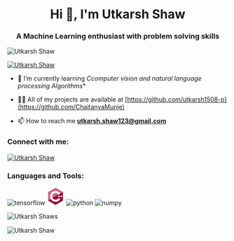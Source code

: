 
<h1 align="center">Hi 👋, I'm Utkarsh Shaw</h1>
<h3 align="center">A Machine Learning enthusiast with problem solving skills</h3>

<p align="left"> <img src="https://komarev.com/ghpvc/?username=utkarsh1508-p&label=Profile%20views&color=0e75b6&style=flat" alt="Utkarsh Shaw" /> </p>

<p align="left"> <a href="https://github.com/ryo-ma/github-profile-trophy"><img src="https://github-profile-trophy.vercel.app/?username=Ishita03-Singh" alt="Utkarsh Shaw" /></a> </p>

- 🌱 I’m currently learning *Ccomputer vision and natural language processing Algorithms**

- 👨‍💻 All of my projects are available at [https://github.com/utkarsh1508-p](https://github.com/ChaitanyaMunje)

- 📫 How to reach me **utkarsh.shaw123@gmail.com**

<h3 align="left">Connect with me:</h3>
<p align="left">
<a href="https://www.linkedin.com/in/utkarsh-shaw-040698217/" target="blank"><alt="Utkarsh Shaw " height="24" width="24" /></a>
<a href="https://auth.geeksforgeeks.org/user/utkarshshaw/profile" target="blank"><img align="center" src="https://media.geeksforgeeks.org/wp-content/cdn-uploads/gfg_200X200.png" alt="Utkarsh Shaw " height="24" width="24" /></a>
</p>


<h3 align="left">Languages and Tools:</h3>
<p align="left"> <img src="https://www.vectorlogo.zone/logos/tensorflow/tensorflow-icon.svg" alt="tensorflow" width="40" height="40"/>  
         <img src="https://raw.githubusercontent.com/devicons/devicon/master/icons/cplusplus/cplusplus-original.svg" alt="cplusplus" width="40" height="40"/>   <img src="https://www.vectorlogo.zone/logos/python/python-icon.svg" alt="python" width="40" height="40"/>  <img src="https://www.vectorlogo.zone/logos/numpy/numpy-icon.svg" alt="numpy" width="40" height="40"/>
           </p>

<p><img align="left" src="https://github-readme-stats.vercel.app/api/top-langs?username=utkarsh1508-p&show_icons=true&locale=en&layout=compact" alt="Utkarsh Shaw" /></p>
s
<p><img align="center" src="https://github-readme-stats.vercel.app/api?username=utkarsh1508-p&show_icons=true&locale=en" alt="Utkarsh Shaw" /></p>




